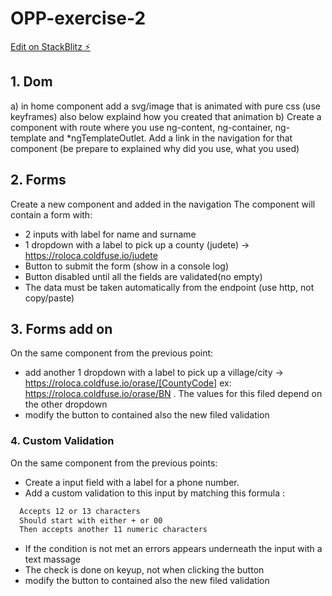 # OPP-exercise-2

[Edit on StackBlitz ⚡️](https://stackblitz.com/edit/opp-team-dom-iagcaq)

## 1. Dom

a) in home component add a svg/image that is animated with pure css (use keyframes) also below explaind how you created that animation
b) Create a component with route where you use ng-content, ng-container, ng-template and \*ngTemplateOutlet. Add a link in the navigation for that component
(be prepare to explained why did you use, what you used)

## 2. Forms

Create a new component and added in the navigation
The component will contain a form with:

- 2 inputs with label for name and surname
- 1 dropdown with a label to pick up a county (judete) -> https://roloca.coldfuse.io/judete
- Button to submit the form (show in a console log)
- Button disabled until all the fields are validated(no empty)
- The data must be taken automatically from the endpoint (use http, not copy/paste)

## 3. Forms add on

On the same component from the previous point:

- add another 1 dropdown with a label to pick up a village/city -> https://roloca.coldfuse.io/orase/[CountyCode]
  ex: https://roloca.coldfuse.io/orase/BN .
  The values for this filed depend on the other dropdown
- modify the button to contained also the new filed validation

### 4. Custom Validation

On the same component from the previous points:

- Create a input field with a label for a phone number.
- Add a custom validation to this input by matching this formula :

```bash
  Accepts 12 or 13 characters
  Should start with either + or 00
  Then accepts another 11 numeric characters
```

- If the condition is not met an errors appears underneath the input with a text massage
- The check is done on keyup, not when clicking the button
- modify the button to contained also the new filed validation
